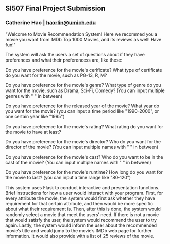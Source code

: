 ## **SI507 Final Project Submission**

### Catherine Hao  |  haorlin@umich.edu

"Welcome to Movie Recommendation System! Here we recommed you a movie you want from IMDb Top 1000 Movies, and its reviews as well! Have fun!"

The system will ask the users a set of questions about if they have preferences and what their preferencess are, like these:

Do you have preference for the movie's cerificate?
What type of certificate do you want for the movie, such as PG-13, R, M?

Do you have preference for the movie's genre?
What type of genre do you want for the movie, such as Drama, Sci-Fi, Comedy? (You can input multiple genres with " " in between)

Do you have preference for the released year of the movie?
What year do you want for the movie? (you can input a time period like "1990-2000", or one certain year like "1995")

Do you have preference for the movie's rating?
What rating do you want for the movie to have at least?

Do you have preference for the movie's director?
Who do you want for the director of the movie? (You can input multiple names with " " in between)

Do you have preference for the movie's cast?
Who do you want to be in the cast of the movie? (You can input multiple names with " " in between)

Do you have preference for the movie's runtime?
How long do you want for the movie to last? (you can input a time range like \"80-120\")

This system uses Flask to conduct interactive and presentation functions. Brief instructions for how a user would interact with your program. First, for every attribute the movie, the system would first ask whether they have requirement for that certain attribute, and then would be more specific about what their requirement is. Then, after this is done, the system would randomly select a movie that meet the users’ need. If there is not a movie that would satisfy the user, the system would recommend the user to try again. Lastly, the system would inform the user about the recommended movie’s title and would jump to the movie’s IMDb web page for further information. It would also provide with a list of 25 reviews of the movie.
